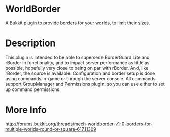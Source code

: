 WorldBorder
===========

A Bukkit plugin to provide borders for your worlds, to limit their sizes.

Description
===========

This plugin is intended to be able to supersede BorderGuard Lite and rBorder in functionality, and to impact server performance as little as possible, hopefully very close to being on par with rBorder. And, like rBorder, the source is available. Configuration and border setup is done using commands in-game or through the server console. All commands support GroupManager and Permissions plugin, so you can use either to set up command permissions.

More Info
=========

http://forums.bukkit.org/threads/mech-worldborder-v1-0-borders-for-multiple-worlds-round-or-square-617.11309